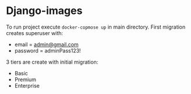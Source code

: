 # Django-images
To run project execute ```docker-copmose up``` in main directory.
First migration creates superuser with:
* email = admin@gmail.com
* password = adminPass123!



3 tiers are create with initial migration:
* Basic
* Premium
* Enterprise
